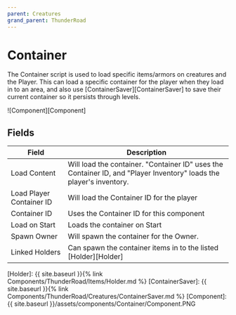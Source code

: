 ```yaml
---
parent: Creatures
grand_parent: ThunderRoad
---
```

# Container

The Container script is used to load specific items/armors on creatures and the Player. This can load a specific container for the player when they load in to an area, and also use [ContainerSaver][ContainerSaver] to save their current container so it persists through levels.

![Component][Component]

## Fields

| Field                             | Description
| ---                               | ---
| Load Content                      | Will load the container. "Container ID" uses the Container ID, and "Player Inventory" loads the player's inventory.
| Load Player Container ID          | Will load the Container ID for the player
| Container ID                      | Uses the Container ID for this component
| Load on Start                     | Loads the container on Start
| Spawn Owner                       | Will spawn the container for the Owner.
| Linked Holders                    | Can spawn the container items in to the listed [Holder][Holder]

[Holder]: {{ site.baseurl }}{% link Components/ThunderRoad/Items/Holder.md %}
[ContainerSaver]: {{ site.baseurl }}{% link Components/ThunderRoad/Creatures/ContainerSaver.md %}
[Component]: {{ site.baseurl }}/assets/components/Container/Component.PNG